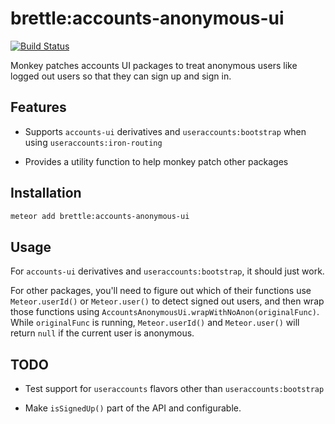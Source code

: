 # brettle:accounts-anonymous-ui

[![Build Status](https://travis-ci.org/brettle/meteor-accounts-anonymous-ui.svg?branch=master)](https://travis-ci.org/brettle/meteor-accounts-anonymous-ui)

Monkey patches accounts UI packages to treat anonymous users like logged out
users so that they can sign up and sign in.

## Features

- Supports `accounts-ui` derivatives and `useraccounts:bootstrap` when using
  `useraccounts:iron-routing`

- Provides a utility function to help monkey patch other packages

## Installation
```sh
meteor add brettle:accounts-anonymous-ui
```

## Usage

For `accounts-ui` derivatives and `useraccounts:bootstrap`, it should just work.

For other packages, you'll need to figure out which of their functions use
`Meteor.userId()` or `Meteor.user()` to detect signed out users,
and then wrap those functions using
`AccountsAnonymousUi.wrapWithNoAnon(originalFunc)`. While `originalFunc` is
running, `Meteor.userId()` and `Meteor.user()` will return `null` if the current
user is anonymous.

## TODO

- Test support for `useraccounts` flavors other than `useraccounts:bootstrap`

- Make `isSignedUp()` part of the API and configurable.
